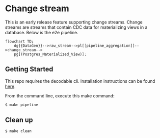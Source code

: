 # Change stream
This is an early release feature supporting change streams. Change streams are streams that contain CDC data for materializing views in a database. Below is the e2e pipeline.


```mermaid
flowchart TD;
    dg{{DataGen}}-->raw_stream-->pl[[pipeline_aggregation]]-->change_stream-->
    pg[(Postgres_Materialized_View)];
```

## Getting Started
This repo requires the decodable cli. Installation instructions can be found [here](https://docs.decodable.co/docs/setup#install-the-cli-command-line-interface).

From the command line, execute this make command:

```bash
$ make pipeline
```

## Clean up

```bash
$ make clean
```
